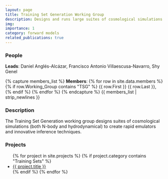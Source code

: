 ```yaml
---
layout: page
title: Training Set Generation Working Group
description: Designs and runs large suites of cosmological simulations and works with accelerated forward model and inference groups
img:
importance: 1
category: forward models
related_publications: true
---
```


### People
**Leads**: Daniel Anglés-Alcázar, Francisco Antonio Villaescusa-Navarro, Shy Genel

{% capture members_list %}
**Members**: 
{% for row in site.data.members %}
{% if row.Working_Group contains "TSG" %}
{{ row.First }} {{ row.Last }}, 
{% endif %}
{% endfor %}
{% endcapture %}
{{ members_list | strip_newlines }}


### Description
The Training Set Generation working group designs suites of cosmological simulations (both N-body and hydrodynamical) to create rapid emulators and innovative inference techniques.


### Projects
<ul>
{% for project in site.projects %}
  {% if project.category contains "Training Sets" %}
    <li><a href="{{ project.url }}">{{ project.title }}</a></li>
  {% endif %}
{% endfor %}
</ul>
